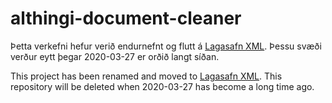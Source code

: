 # althingi-document-cleaner

Þetta verkefni hefur verið endurnefnt og flutt á [Lagasafn XML](https://github.com/althingi-net/lagasafn-xml). Þessu svæði verður eytt þegar 2020-03-27 er orðið langt síðan.

This project has been renamed and moved to [Lagasafn XML](https://github.com/althingi-net/lagasafn-xml). This repository will be deleted when 2020-03-27 has become a long time ago.

